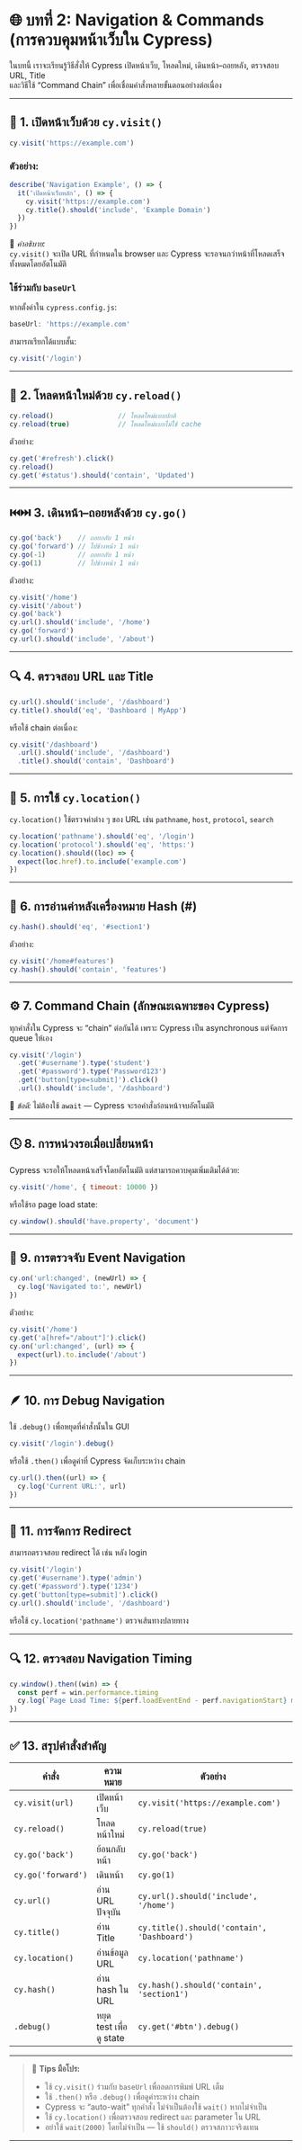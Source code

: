 # 🌐 บทที่ 2: Navigation & Commands (การควบคุมหน้าเว็บใน Cypress)

ในบทนี้ เราจะเรียนรู้วิธีสั่งให้ Cypress เปิดหน้าเว็บ, โหลดใหม่, เดินหน้า–ถอยหลัง, ตรวจสอบ URL, Title  
และวิธีใช้ “Command Chain” เพื่อเชื่อมคำสั่งหลายขั้นตอนอย่างต่อเนื่อง

---

## 🚀 1. เปิดหน้าเว็บด้วย `cy.visit()`

```js
cy.visit('https://example.com')
```

### ตัวอย่าง:
```js
describe('Navigation Example', () => {
  it('เปิดหน้าเว็บหลัก', () => {
    cy.visit('https://example.com')
    cy.title().should('include', 'Example Domain')
  })
})
```

📘 *คำอธิบาย:*  
`cy.visit()` จะเปิด URL ที่กำหนดใน browser และ Cypress จะรอจนกว่าหน้าที่โหลดเสร็จทั้งหมดโดยอัตโนมัติ

### ใช้ร่วมกับ `baseUrl`

หากตั้งค่าใน `cypress.config.js`:

```js
baseUrl: 'https://example.com'
```

สามารถเรียกได้แบบสั้น:
```js
cy.visit('/login')
```

---

## 🔄 2. โหลดหน้าใหม่ด้วย `cy.reload()`

```js
cy.reload()                // โหลดใหม่แบบปกติ
cy.reload(true)            // โหลดใหม่แบบไม่ใช้ cache
```

ตัวอย่าง:
```js
cy.get('#refresh').click()
cy.reload()
cy.get('#status').should('contain', 'Updated')
```

---

## ⏮️⏭️ 3. เดินหน้า–ถอยหลังด้วย `cy.go()`

```js
cy.go('back')    // ถอยกลับ 1 หน้า
cy.go('forward') // ไปข้างหน้า 1 หน้า
cy.go(-1)        // ถอยกลับ 1 หน้า
cy.go(1)         // ไปข้างหน้า 1 หน้า
```

ตัวอย่าง:
```js
cy.visit('/home')
cy.visit('/about')
cy.go('back')
cy.url().should('include', '/home')
cy.go('forward')
cy.url().should('include', '/about')
```

---

## 🔍 4. ตรวจสอบ URL และ Title

```js
cy.url().should('include', '/dashboard')
cy.title().should('eq', 'Dashboard | MyApp')
```

หรือใช้ chain ต่อเนื่อง:
```js
cy.visit('/dashboard')
  .url().should('include', '/dashboard')
  .title().should('contain', 'Dashboard')
```

---

## 📍 5. การใช้ `cy.location()`

`cy.location()` ใช้ตรวจค่าต่าง ๆ ของ URL เช่น `pathname`, `host`, `protocol`, `search`

```js
cy.location('pathname').should('eq', '/login')
cy.location('protocol').should('eq', 'https:')
cy.location().should((loc) => {
  expect(loc.href).to.include('example.com')
})
```

---

## 🧭 6. การอ่านค่าหลังเครื่องหมาย Hash (#)

```js
cy.hash().should('eq', '#section1')
```

ตัวอย่าง:
```js
cy.visit('/home#features')
cy.hash().should('contain', 'features')
```

---

## ⚙️ 7. Command Chain (ลักษณะเฉพาะของ Cypress)

ทุกคำสั่งใน Cypress จะ “chain” ต่อกันได้ เพราะ Cypress เป็น asynchronous แต่จัดการ queue ให้เอง

```js
cy.visit('/login')
  .get('#username').type('student')
  .get('#password').type('Password123')
  .get('button[type=submit]').click()
  .url().should('include', '/dashboard')
```

📘 *ข้อดี:* ไม่ต้องใช้ `await` — Cypress จะรอคำสั่งก่อนหน้าจบอัตโนมัติ

---

## 🕓 8. การหน่วงรอเมื่อเปลี่ยนหน้า

Cypress จะรอให้โหลดหน้าเสร็จโดยอัตโนมัติ แต่สามารถควบคุมเพิ่มเติมได้ด้วย:

```js
cy.visit('/home', { timeout: 10000 })
```

หรือใช้รอ page load state:
```js
cy.window().should('have.property', 'document')
```

---

## 🧩 9. การตรวจจับ Event Navigation

```js
cy.on('url:changed', (newUrl) => {
  cy.log('Navigated to:', newUrl)
})
```

ตัวอย่าง:
```js
cy.visit('/home')
cy.get('a[href="/about"]').click()
cy.on('url:changed', (url) => {
  expect(url).to.include('/about')
})
```

---

## 🪶 10. การ Debug Navigation

ใช้ `.debug()` เพื่อหยุดที่คำสั่งนั้นใน GUI

```js
cy.visit('/login').debug()
```

หรือใช้ `.then()` เพื่อดูค่าที่ Cypress จัดเก็บระหว่าง chain

```js
cy.url().then((url) => {
  cy.log('Current URL:', url)
})
```

---

## 🧠 11. การจัดการ Redirect

สามารถตรวจสอบ redirect ได้ เช่น หลัง login

```js
cy.visit('/login')
cy.get('#username').type('admin')
cy.get('#password').type('1234')
cy.get('button[type=submit]').click()
cy.url().should('include', '/dashboard')
```

หรือใช้ `cy.location('pathname')` ตรวจเส้นทางปลายทาง

---

## 🔍 12. ตรวจสอบ Navigation Timing

```js
cy.window().then((win) => {
  const perf = win.performance.timing
  cy.log(`Page Load Time: ${perf.loadEventEnd - perf.navigationStart} ms`)
})
```

---

## ✅ 13. สรุปคำสั่งสำคัญ

| คำสั่ง | ความหมาย | ตัวอย่าง |
|----------|------------|-----------|
| `cy.visit(url)` | เปิดหน้าเว็บ | `cy.visit('https://example.com')` |
| `cy.reload()` | โหลดหน้าใหม่ | `cy.reload(true)` |
| `cy.go('back')` | ย้อนกลับหน้า | `cy.go('back')` |
| `cy.go('forward')` | เดินหน้า | `cy.go(1)` |
| `cy.url()` | อ่าน URL ปัจจุบัน | `cy.url().should('include', '/home')` |
| `cy.title()` | อ่าน Title | `cy.title().should('contain', 'Dashboard')` |
| `cy.location()` | อ่านข้อมูล URL | `cy.location('pathname')` |
| `cy.hash()` | อ่าน hash ใน URL | `cy.hash().should('contain', 'section1')` |
| `.debug()` | หยุด test เพื่อดู state | `cy.get('#btn').debug()` |

---

> 💬 **Tips มือโปร:**  
> - ใช้ `cy.visit()` ร่วมกับ `baseUrl` เพื่อลดการพิมพ์ URL เต็ม  
> - ใช้ `.then()` หรือ `.debug()` เพื่อดูค่าระหว่าง chain  
> - Cypress จะ “auto-wait” ทุกคำสั่ง ไม่จำเป็นต้องใช้ `wait()` หากไม่จำเป็น  
> - ใช้ `cy.location()` เพื่อตรวจสอบ redirect และ parameter ใน URL  
> - อย่าใช้ `wait(2000)` โดยไม่จำเป็น — ใช้ `should()` ตรวจสภาวะจริงแทน  

---
